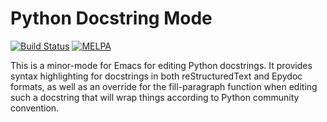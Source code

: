 # Python Docstring Mode #

[![Build Status](https://travis-ci.org/glyph/python-docstring-mode.svg?branch=master)](https://travis-ci.org/glyph/python-docstring-mode)
[![MELPA](https://melpa.org/packages/python-docstring-badge.svg)](https://melpa.org/#/python-docstring)

This is a minor-mode for Emacs for editing Python docstrings.  It provides
syntax highlighting for docstrings in both reStructuredText and Epydoc formats,
as well as an override for the fill-paragraph function when editing such a
docstring that will wrap things according to Python community convention.
